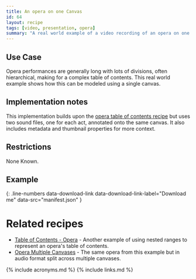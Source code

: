 ```yaml
---
title: An opera on one Canvas
id: 64
layout: recipe
tags: [video, presentation, opera]
summary: "A real world example of a video recording of an opera on one canvas."
---
```



## Use Case

Opera performances are generally long with lots of divisions, often hierarchical, making for a complex table of contents.  This real world example shows how this can be modeled using a single canvas.

## Implementation notes

This implementation builds upon the [opera table of contents recipe](../0026-toc-opera/index.md) but uses two sound files, one for each act, annotated onto the same canvas.  It also includes metadata and thumbnail properties for more context.

## Restrictions

None Known.

## Example

{: .line-numbers data-download-link data-download-link-label="Download me" data-src="manifest.json" }

# Related recipes

* [Table of Contents - Opera](../0026-toc-opera/index.md) - Another example of using nested ranges to represent an opera's table of contents.
* [Opera Multiple Canvases](../0065-opera-multiple-canvases/index.md) - The same opera from this example but in audio format split across multiple canvases.

{% include acronyms.md %}
{% include links.md %}

